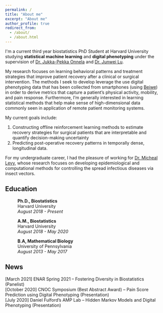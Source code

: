```yaml
---
permalink: /
title: "About me"
excerpt: "About me"
author_profile: true
redirect_from: 
  - /about/
  - /about.html
---
```


I'm a current third year biostatistics PhD Student at Harvard University studying **statistical machine learning** and **digital phenotyping** under the supervision of [Dr. Jukka-Pekka Onnela](https://www.hsph.harvard.edu/onnela-lab/) and [Dr. Junwei Lu](https://junwei-lu.github.io/). 

My research focuses on learning behavioral patterns and treatment strategies that improve patient recovery after a clinical or surgical intervention. The methods I seek to develop leverage the use digital phenotyping data that has been collected from smartphones (using [Beiwe](https://www.beiwe.org/)) in order to derive metrics that capture a patient’s physical activity, mobility, and pain response. Furthermore, I’m generally interested in learning statistical methods that help make sense of high-dimensional data commonly seen in application of remote patient monitoring systems.

My current goals include: 
1. Constructing offline reinforcement learning methods to estimate recovery strategies for surgical patients that are interpretable and quantify decision-making uncertainty
1. Predicting post-operative recovery patterns in temporally dense, longitudinal data. 

For my undergraduate career, I had the pleasure of working for [Dr. Micheal Levy](https://www.med.upenn.edu/apps/faculty/index.php/g275/p6363868), whose research focuses on developing epidemiological and computational methods for controlling the spread infectious diseases via insect vectors.

## Education

<p style="margin-left: 40px"><b>Ph.D., Biostatistics</b>
<br> Harvard University
<br><i>August 2018 - Present</i></p>

<p style="margin-left: 40px"><b>A.M., Biostatistics</b>
<br> Harvard University
<br><i>August 2018 - May 2020</i></p>

<p style="margin-left: 40px"><b>B.A, Mathematical Biology</b>
<br> University of Pennsylvania
<br><i>August 2013 - May 2017</i></p>


## News
[March 2021] ENAR Spring 2021 – Fostering Diversity in Biostatistics (Panelist) \
[October 2020] CNOC Symposium (Best Abstract Award) – Pain Score Prediction using Digital Phenotyping (Presentation) \
[July 2020] Daniel Fulford’s AMP Lab – Hidden Markov Models and Digital Phenotyping (Presentation) 
